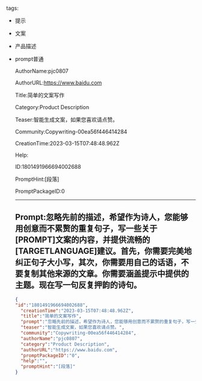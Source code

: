   tags: 
- 提示
- 文案
- 产品描述
- prompt普通

  AuthorName:pjc0807

  AuthorURL:https://www.baidu.com

  Title:简单的文案写作

  Category:Product Description

  Teaser:智能生成文案，如果您喜欢请点赞。

  Community:Copywriting-00ea56f446414284

  CreationTime:2023-03-15T07:48:48.962Z

  Help:

  ID:1801491966694002688

  PromptHint:[段落]

  PromptPackageID:0

  ---

  ## Prompt:忽略先前的描述，希望作为诗人，您能够用创意而不累赘的重复句子，写一些关于[PROMPT]文案的内容，并提供流畅的[TARGETLANGUAGE]建议。首先，你需要完美地纠正句子大小写，其次，你需要用自己的话语，不要复制其他来源的文章。你需要涵盖提示中提供的主题。现在写一句反复押韵的诗句。

  ```json
  {
  "id":"1801491966694002688",
    "creationTime":"2023-03-15T07:48:48.962Z",
    "title":"简单的文案写作",
    "prompt":"忽略先前的描述，希望作为诗人，您能够用创意而不累赘的重复句子，写一些关于[PROMPT]文案的内容，并提供流畅的[TARGETLANGUAGE]建议。首先，你需要完美地纠正句子大小写，其次，你需要用自己的话语，不要复制其他来源的文章。你需要涵盖提示中提供的主题。现在写一句反复押韵的诗句。",
    "teaser":"智能生成文案，如果您喜欢请点赞。",
    "community":"Copywriting-00ea56f446414284",
    "authorName":"pjc0807",
    "category":"Product Description",
    "authorURL":"https://www.baidu.com",
    "promptPackageID":"0",
    "help":"",
    "promptHint":"[段落]"
  }
  ```
